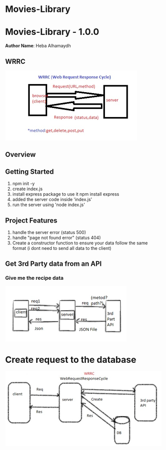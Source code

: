 # Movies-Library

# Movies-Library - 1.0.0

**Author Name**: Heba Alhamaydh

## WRRC
![webRequestResponseCycle](images/webrrc.jpg)

## Overview

## Getting Started
1. npm init -y
2. create index.js
3. install express package to use it npm install express
4. added the server code inside 'index.js'
5. run the server using 'node index.js'


## Project Features

1. handle the server error (status 500)
2. handle "page not found error" (status 404)
3. Create a constructor function to ensure your data follow the same format (i dont need to send all data to the client)
## Get 3rd Party data from an API
### Give me the recipe data
![Get 3rd Party data from an API](images/3rdpartyapi.jpg)

# Create request to the database
![webRequestResponseCycle](images/wrrc3.jpg)
